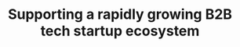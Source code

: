 ---
title: Supporting a rapidly growing B2B tech startup ecosystem
paragraph: Lorem ipsum dolor sit amet consectetur adipisicing elit. Sequi, nisi accusantium maiores assumenda eos sit laborum tempora laboriosam. Culpa quibusdam voluptatibus molestiae dolorem porro esse ipsam explicabo consequatur voluptate beatae.
link: "#"
buttonText: See Companies
stat1Title: Dedication
stat1Number: 10 Startups
stat1Para: Lorem ipsum dolor sit amet, consectetur adipiscing elit.
stat2Title: Experience
stat2Number: 100 Employees
stat2Para: Lorem ipsum dolor sit amet, consectetur adipiscing elit.
stat3Title: Growth
stat3Number: 10M Revenue
stat3Para: Lorem ipsum dolor sit amet, consectetur adipiscing elit.
stat4Title: Investment
stat4Number: 10M Funding
stat4Para: Lorem ipsum dolor sit amet, consectetur adipiscing elit.
---